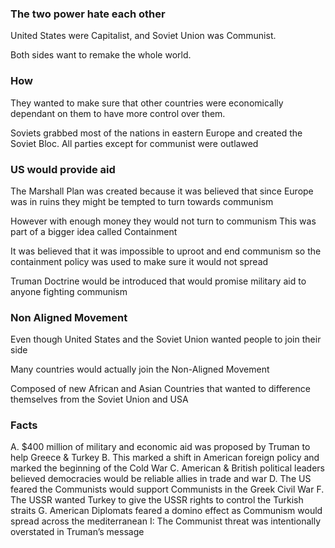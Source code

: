 ### The two power hate each other
United States were Capitalist, and Soviet Union was Communist.

Both sides want to remake the whole world.

### How
They wanted to make sure that other countries were economically dependant on them to have more control over them.

Soviets grabbed most of the nations in eastern Europe and created the Soviet Bloc. All parties except for communist were outlawed

### US would provide aid
The Marshall Plan was created because it was believed that since Europe was in ruins they might be tempted to turn towards communism 

However with enough money they would not turn to communism 
This was part of a bigger idea called Containment 

It was believed that it was impossible to uproot and end communism so the containment policy was used to make sure it would not spread  

Truman Doctrine would be introduced that would promise military aid to anyone fighting communism 

### Non Aligned Movement
Even though United States and the Soviet Union wanted people to join their side 

Many countries would actually join the Non-Aligned Movement

Composed of new African and Asian Countries that wanted to difference themselves from the Soviet Union and USA 

### Facts
A. $400 million of military and economic aid was proposed by Truman to help Greece & Turkey
B. This marked a shift in American foreign policy and marked the beginning of the Cold War
C. American & British political leaders believed democracies would be reliable allies in trade and war
D. The US feared the Communists would support Communists in the Greek Civil War
F. The USSR wanted Turkey to give the USSR rights to control the Turkish straits
G. American Diplomats feared a domino effect as Communism would spread across the mediterranean
I: The Communist threat was intentionally overstated in Truman’s message